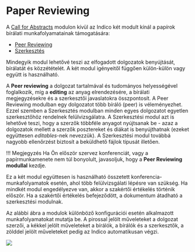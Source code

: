 # Paper Reviewing

A [Call for Abstracts](../cfa.md) modulon kívül az Indico két modult kínál a papírok bírálati munkafolyamatainak támogatására:

- [Peer Reviewing](./peer_reviewing.md)
- [Szerkesztés](./editing.md)

Mindegyik modul lehetővé teszi az elfogadott dolgozatok benyújtását, bírálatát és közzétételét.
A két modul igényeitől függően külön-külön vagy együtt is használható.

A **Peer reviewing** a dolgozat tartalmával és tudományos helyességével foglalkozik, míg a **editing** az anyag elrendezésére, a bírálati megjegyzésekre és a szerkesztői javaslatokra összpontosít.
A Peer Reviewing modulban egy dolgozatot több bíráló (peer) is véleményezhet. Ezzel szemben a Szerkesztés modulban minden egyes dolgozatot egyetlen szerkesztőhöz rendelnek felülvizsgálatra.
A Szerkesztési modul azt is lehetővé teszi, hogy a szerzők többféle anyagot nyújtsanak be - azaz a dolgozatok mellett a szerzők posztereket és diákat is benyújthatnak (ezeket együttesen _editables_-nek nevezzük).
A Szerkesztési modul továbbá nagyobb ellenőrzést biztosít a beküldhető fájlok típusát illetően.

!!! Megjegyzés
    Ha Ön először szervez konferenciát, vagy a papírmunkamenete nem túl bonyolult, javasoljuk, hogy a **Peer Reviewing modullal** kezdje.

Ez a két modul együttesen is használható összetett konferencia-munkafolyamatok esetén, ahol több felülvizsgálati lépésre van szükség.
Ha mindkét modul engedélyezve van, akkor a szakértői értékelés történik először. Ha a szakértői értékelés befejeződött, a dokumentum átadható a szerkesztési modulnak.

Az alábbi ábra a modulok különböző konfigurációi esetén alkalmazott munkafolyamatokat mutatja be. A pirossal jelölt műveleteket a dolgozat szerzői, a kékkel jelölt műveleteket a bírálók, a bírálók és a szerkesztők, a zölddel jelölt műveleteket pedig az Indico automatikusan végzi.

![](../../assets/papers/reviewing_editing.png)
